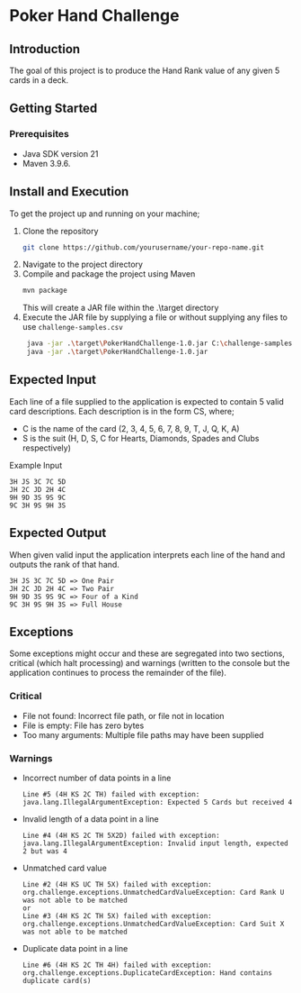 # Poker Hand Challenge

## Introduction

The goal of this project is to produce the Hand Rank value of any given 5 cards in a deck.

## Getting Started

### Prerequisites

- Java SDK version 21 
- Maven 3.9.6.

## Install and Execution

To get the project up and running on your machine;

1. Clone the repository
    ```sh
    git clone https://github.com/yourusername/your-repo-name.git
    ```
2. Navigate to the project directory
3. Compile and package the project using Maven
    ```sh
    mvn package
    ```
   This will create a JAR file within the .\target directory
4. Execute the JAR file by supplying a file or without supplying any files to use `challenge-samples.csv`
   ```sh
    java -jar .\target\PokerHandChallenge-1.0.jar C:\challenge-samples.csv
    java -jar .\target\PokerHandChallenge-1.0.jar
    ```

## Expected Input

Each line of a file supplied to the application is expected to contain 5 valid card descriptions. 
Each description is in the form CS, where;
- C is the name of the card (2, 3, 4, 5, 6, 7, 8, 9, T, J, Q, K, A) 
- S is the suit (H, D, S, C for Hearts, Diamonds, Spades and Clubs respectively)

Example Input
   ```text
   3H JS 3C 7C 5D
   JH 2C JD 2H 4C
   9H 9D 3S 9S 9C
   9C 3H 9S 9H 3S
   ```

## Expected Output

When given valid input the application interprets each line of the hand and outputs the rank of that hand.

   ```text
   3H JS 3C 7C 5D => One Pair
   JH 2C JD 2H 4C => Two Pair
   9H 9D 3S 9S 9C => Four of a Kind
   9C 3H 9S 9H 3S => Full House
   ```

## Exceptions
Some exceptions might occur and these are segregated into two sections, critical (which halt processing) and warnings (written to the console but the application continues to process the remainder of the file).

### Critical
- File not found: Incorrect file path, or file not in location
- File is empty: File has zero bytes
- Too many arguments: Multiple file paths may have been supplied

### Warnings
- Incorrect number of data points in a line
    ```text
    Line #5 (4H KS 2C TH) failed with exception: java.lang.IllegalArgumentException: Expected 5 Cards but received 4
    ```
- Invalid length of a data point in a line
    ```text
    Line #4 (4H KS 2C TH 5X2D) failed with exception: java.lang.IllegalArgumentException: Invalid input length, expected 2 but was 4
    ```
- Unmatched card value
    ```text
    Line #2 (4H KS UC TH 5X) failed with exception: org.challenge.exceptions.UnmatchedCardValueException: Card Rank U was not able to be matched
    or
    Line #3 (4H KS 2C TH 5X) failed with exception: org.challenge.exceptions.UnmatchedCardValueException: Card Suit X was not able to be matched
    ```
- Duplicate data point in a line
    ```text
    Line #6 (4H KS 2C TH 4H) failed with exception: org.challenge.exceptions.DuplicateCardException: Hand contains duplicate card(s)
    ```